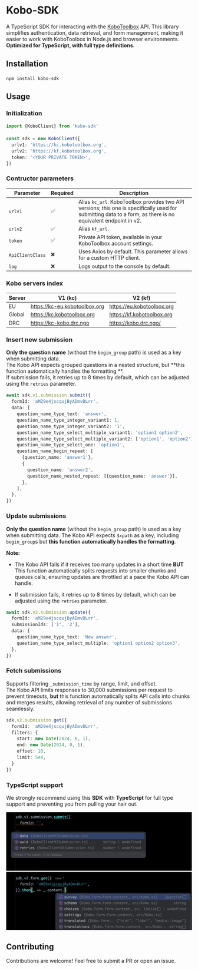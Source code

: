 # Kobo-SDK

A TypeScript SDK for interacting with the [KoboToolbox](https://www.kobotoolbox.org/) API. This library simplifies
authentication, data retrieval, and
form management, making it easier to work with KoboToolbox in Node.js and browser environments.
**Optimized for TypeScript, with full type definitions.**

## Installation

```npm install kobo-sdk```

## Usage

### Initialization

```ts
import {KoboClient} from 'kobo-sdk'

const sdk = new KoboClient({
  urlv1: 'https://kc.kobotoolbox.org',
  urlv2: 'https://kf.kobotoolbox.org',
  token: '<YOUR PRIVATE TOKEN>',
})
```

### Contructor parameters

| Parameter        | Required | Description                                                                                                                                                   |
|------------------|----------|---------------------------------------------------------------------------------------------------------------------------------------------------------------|
| `urlv1`          | ✅        | Alias `kc_url`. KoboToolbox provides two API versions; this one is specifically used for submitting data to a form, as there is no equivalent endpoint in v2. |
| `urlv2`          | ✅        | Alias `kf_url`.                                                                                                                                               |
| `token`          | ✅        | Private API token, available in your KoboToolbox account settings.                                                                                            |
| `ApiClientClass` | ❌        | Uses Axios by default. This parameter allows for a custom HTTP client.                                                                                        |
| `log`            | ❌        | Logs output to the console by default.                                                                                                                        |

### Kobo servers index

| Server | V1 (kc)                       | V2 (kf)                    |
|--------|-------------------------------|----------------------------|
| EU     | https://kc-eu.kobotoolbox.org | https://eu.kobotoolbox.org |
| Global | https://kc.kobotoolbox.org    | https://kf.kobotoolbox.org |
| DRC    | https://kc-kobo.drc.ngo       | https://kobo.drc.ngo/      |

### Insert new submission

**Only the question name** (without the `begin_group` path) is used as a key when submitting data.  
The Kobo API expects grouped questions in a nested structure, but **this function automatically handles the formatting
**.  
If submission fails, it retries up to 8 times by default, which can be adjusted using the `retries` parameter.

```ts
await sdk.v1.submission.submit({
  formId: 'aM29e4jscqujByADmvDLrr',
  data: {
    question_name_type_text: 'answer',
    question_name_type_integer_variant1: 1,
    question_name_type_integer_variant2: '1',
    question_name_type_select_multiple_variant1: 'option1 option2',
    question_name_type_select_multiple_variant2: ['option1', 'option2'],
    question_name_type_select_one: 'option1',
    question_name_begin_repeat: [
      {question_name: 'answer1'},
      {
        question_name: 'answer2',
        question_name_nested_repeat: [{question_name: 'answer'}],
      },
    ],
  },
})
```

### Update submissions

**Only the question name** (without the `begin_group` path) is used as a key when submitting data.
The Kobo API expects `$xpath` as a key, including `begin_group`s but **this function automatically handles the formatting**.

**Note:**

- The Kobo API fails if it receives too many updates in a short time **BUT**
  This function automatically splits requests into smaller chunks and queues calls, ensuring updates are throttled at a
  pace the Kobo API can handle.

- If submission fails, it retries up to 8 times by default, which can be adjusted using the `retries` parameter.

```ts
await sdk.v2.submission.update({
  formId: 'aM29e4jscqujByADmvDLrr',
  submissionIds: ['1', '2'],
  data: {
    question_name_type_text: 'New answer',
    question_name_type_select_multiple: 'option1 option2 option3',
  },
})
```

### Fetch submissions

Supports filtering `_submission_time` by range, limit, and offset.  
The Kobo API limits responses to 30,000 submissions per request to prevent timeouts, **but** this function automatically
splits API calls into chunks and merges results, allowing retrieval of any number of submissions seamlessly.

```ts
sdk.v2.submission.get({
  formId: 'aM29e4jscqujByADmvDLrr',
  filters: {
    start: new Date(2024, 0, 1),
    end: new Date(2024, 0, 1),
    offset: 10,
    limit: 5e4,
  }
})
```

### TypeScript support
We strongly recommend using this **SDK** with **TypeScript** for full type support and preventing you from pulling your hair out.

![autocomplete-parameters.png](docs/autocomplete-parameters.png)
![autocomplete-response.png](docs/autocomplete-response.png)

## Contributing

Contributions are welcome! Feel free to submit a PR or open an issue.
